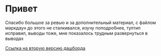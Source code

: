 # Привет
Спасибо большое за ревью и за дополнительный материал, с файлом маркдаун до этого не сталкивался, изучу поподробнее, тултип исправил, выводы тоже, мне показалось трудным развернуться в выводах

[Ссылка на вторую версию дашборда](https://public.tableau.com/app/profile/artem7301/viz/Dashboardformanagersv2/sheet4)